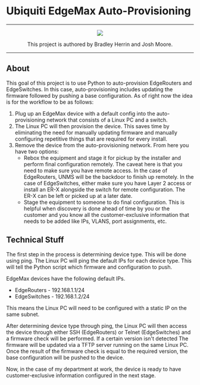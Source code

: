 # Ubiquiti EdgeMax Auto-Provisioning

---

<p align="center">
  <img src="https://bradleyherrin.me/images/BH_Logo_black_small.png" />
</p>
<p align="center"> This project is authored by Bradley Herrin and Josh Moore. </p>

---

## About
This goal of this project is to use Python to auto-provision EdgeRouters and EdgeSwitches. In this case, auto-provisioning includes updating the firmware followed by pushing a base configuration. As of right now the idea is for the workflow to be as follows:

1. Plug up an EdgeMax device with a default config into the auto-provisioning network that consists of a Linux PC and a switch.
2. The Linux PC will then provision the device. This saves time by eliminating the need for manually updating firmware and manually configuring repetitive things that are required for every install.
3. Remove the device from the auto-provisioning network. From here you have two options:
    * Rebox the equipment and stage it for pickup by the installer and perform final configuration remotely. The caveat here is that you need to make sure you have remote access. In the case of EdgeRouters, UNMS will be the backdoor to finish up remotely. In the case of EdgeSwitches, either make sure you have Layer 2 access or install an ER-X alongside the switch for remote configuration. The ER-X can be left or picked up at a later date.
    * Stage the equipment to someone to do final configuration. This is helpful when discovery is done ahead of time by you or the customer and you know all the customer-exclusive information that needs to be added like IPs, VLANS, port assignments, etc.

## Technical Stuff

The first step in the process is determining device type. This will be done using ping. The Linux PC will ping the default IPs for each device type. This will tell the Python script which firmware and configuration to push.

EdgeMax devices have the following default IPs.
* EdgeRouters - 192.168.1.1/24
* EdgeSwitches - 192.168.1.2/24

This means the Linux PC will need to be configured with a static IP on the same subnet.

After determining device type through ping, the Linux PC will then access the device through either SSH (EdgeRouters) or Telnet (EdgeSwitches) and a firmware check will be performed. If a certain version isn't detected The firmware will be updated via a TFTP server running on the same Linux PC. Once the result of the firmware check is equal to the required version, the base configuration will be pushed to the device.

Now, in the case of my department at work, the device is ready to have customer-exclusive information configured in the next stage.
